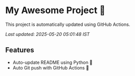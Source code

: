 # My Awesome Project 🚀

This project is automatically updated using GitHub Actions.

_Last updated: 2025-05-20 05:01:48 IST_

## Features
- Auto-update README using Python 🐍
- Auto Git push with GitHub Actions 🤖
